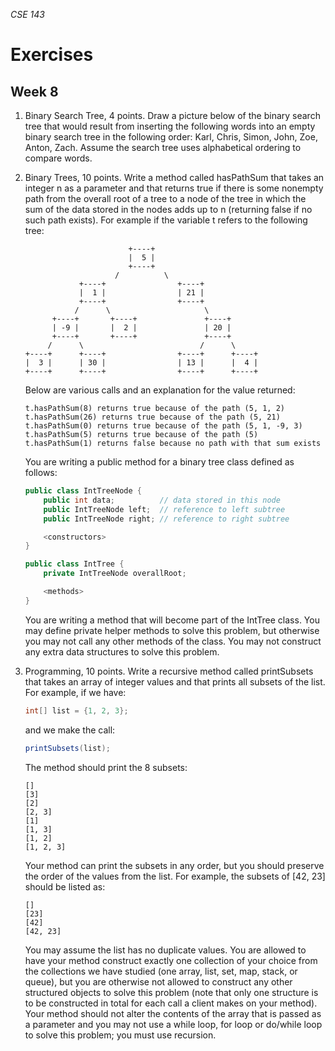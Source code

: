 _CSE 143_
# Exercises
## Week 8

1. Binary Search Tree, 4 points.  Draw a picture below of the binary search tree that would result from inserting the following words into an empty binary search tree in the following order: Karl, Chris, Simon, John, Zoe, Anton, Zach.  Assume the search tree uses alphabetical ordering to compare words.

1. Binary Trees, 10 points. Write a method called hasPathSum that takes an integer n as a parameter and that returns true if there is some nonempty path from the overall root of a tree to a node of the tree in which the sum of the data stored in the nodes adds up to n (returning false if no such path exists). For example if the variable t refers to the following tree:

	```
	                       +----+
	                       |  5 |
	                       +----+
	                    /          \
	            +----+                +----+
	            |  1 |                | 21 |
	            +----+                +----+
	           /      \                     \
	      +----+       +----+               +----+
	      | -9 |       |  2 |               | 20 |
	      +----+       +----+               +----+
	     /      \                          /      \
	+----+      +----+                +----+      +----+
	|  3 |      | 30 |                | 13 |      |  4 |
	+----+      +----+                +----+      +----+
	```

	Below are various calls and an explanation for the value returned:

	```
	t.hasPathSum(8) returns true because of the path (5, 1, 2)
	t.hasPathSum(26) returns true because of the path (5, 21)
	t.hasPathSum(0) returns true because of the path (5, 1, -9, 3)
	t.hasPathSum(5) returns true because of the path (5)
	t.hasPathSum(1) returns false because no path with that sum exists
	```

	You are writing a public method for a binary tree class defined as follows:

	```java
	public class IntTreeNode {
		public int data;          // data stored in this node
		public IntTreeNode left;  // reference to left subtree
		public IntTreeNode right; // reference to right subtree

		<constructors>
	}

	public class IntTree {
		private IntTreeNode overallRoot;

		<methods>
	}
	```
	You are writing a method that will become part of the IntTree class. You may define private helper methods to solve this problem, but otherwise you may not call any other methods of the class. You may not construct any extra data structures to solve this problem.

1. Programming, 10 points. Write a recursive method called printSubsets that takes an array of integer values and that prints all subsets of the list. For example, if we have:

	```java
	int[] list = {1, 2, 3};
	```

	and we make the call:

	```java
	printSubsets(list);
	```

	The method should print the 8 subsets:

	```
	[]
	[3]
	[2]
	[2, 3]
	[1]
	[1, 3]
	[1, 2]
	[1, 2, 3]
	```

	Your method can print the subsets in any order, but you should preserve the order of the values from the list.  For example, the subsets of [42, 23] should be listed as:

	```
	[]
	[23]
	[42]
	[42, 23]
	```

	You may assume the list has no duplicate values. You are allowed to have your method construct exactly one collection of your choice from the collections we have studied (one array, list, set, map, stack, or queue), but you are otherwise not allowed to construct any other structured objects to solve this problem (note that only one structure is to be constructed in total for each call a client makes on your method).  Your method should not alter the contents of the array that is passed as a parameter and you may not use a while loop, for loop or do/while loop to solve this problem; you must use recursion.